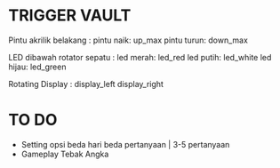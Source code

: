 # TRIGGER VAULT
Pintu akrilik belakang : 
pintu naik: up_max
pintu turun: down_max

LED dibawah rotator sepatu :
led merah: led_red
led putih: led_white
led hijau: led_green

Rotating Display :
display_left
display_right

# TO DO
- Setting opsi beda hari beda pertanyaan | 3-5 pertanyaan
- Gameplay Tebak Angka